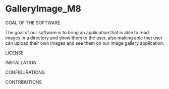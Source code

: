# GalleryImage_M8

GOAL OF THE SOFTWARE

The goal of our software is to bring an application that is able to read images
in a directory and show them to the user, also making able that user can upload their
own images and see them on our image gallery application.

LICENSE

INSTALLATION

CONFIGURATIONS

CONTRIBUTIONS
